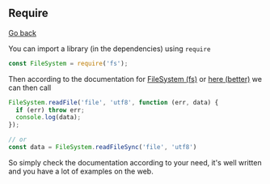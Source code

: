 ## Require

[Go back](..)

You can import a library (in the dependencies)
using ``require``

```js
const FileSystem = require('fs');
```

Then according to the documentation
for [FileSystem (fs)](https://nodejs.org/api/fs.html)
or [here (better)](https://nodejs.org/en/knowledge/file-system/how-to-read-files-in-nodejs/)
we can then call

```js
FileSystem.readFile('file', 'utf8', function (err, data) {
  if (err) throw err;
  console.log(data);
});

// or
const data = FileSystem.readFileSync('file', 'utf8')
```

So simply check the documentation according to your need,
it's well written and you have a lot of examples
on the web.